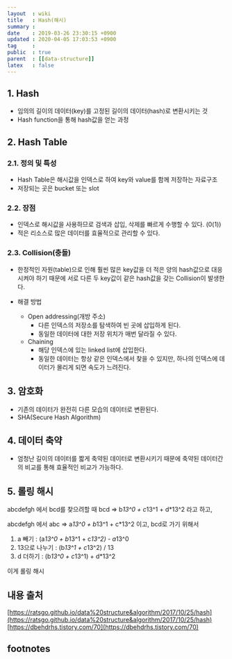```yaml
---
layout  : wiki
title   : Hash(해시)
summary : 
date    : 2019-03-26 23:30:15 +0900
updated : 2020-04-05 17:03:53 +0900
tag     : 
public  : true
parent  : [[data-structure]]
latex   : false
---
```


## 1. Hash
- 임의의 길이의 데이터(key)를 고정된 길이의 데이터(hash)로 변환시키는 것
- Hash function을 통해 hash값을 얻는 과정

## 2. Hash Table

### 2.1. 정의 및 특성
- Hash Table은 해시값을 인덱스로 하여 key와 value를 함께 저장하는 자료구조 
- 저장되는 곳은 bucket 또는 slot

### 2.2. 장점
- 인덱스로 해시값을 사용하므로 검색과 삽입, 삭제를 빠르게 수행할 수 있다. (0(1))
- 적은 리소스로 많은 데이터를 효율적으로 관리할 수 있다.

### 2.3. Collision(충돌)
- 한정적인 자원(table)으로 인해 훨씬 많은 key값을 더 적은 양의 hash값으로 대응시켜야 하기 때문에 서로 다른 두 key값이 같은 hash값을 갖는 Collision이 발생한다.

- 해결 방법
	- Open addressing(개방 주소)
		- 다른 인덱스의 저장소를 탐색하여 빈 곳에 삽입하게 된다.
		- 동일한 데이터에 대한 저장 위치가 매번 달라질 수 있다.
	- Chaining
		- 해당 인덱스에 있는 linked list에 삽입한다.
		- 동일한 데이터는 항상 같은 인덱스에서 찾을 수 있지만, 하나의 인덱스에 데이터가 몰리게 되면 속도가 느려진다.

## 3. 암호화
- 기존의 데이터가 완전히 다른 모습의 데이터로 변환된다.
- SHA(Secure Hash Algorithm)

## 4. 데이터 축약
- 엄청난 길이의 데이터를 짧게 축약된 데이터로 변환시키기 때문에 축약된 데이터간의 비교를 통해 효율적인 비교가 가능하다.


## 5. 롤링 해시

abcdefgh 에서 bcd를 찾으려할 때
bcd => b*13^0 + c*13^1 + d*13^2 라고 하고,

abcdefgh 에서 abc => a*13^0 + b*13^1 + c*13^2 이고,
bcd로 가기 위해서
1. a 빼기 : (a*13^0 + b*13^1 + c*13^2) - a*13^0
2. 13으로 나누기 : (b*13^1 + c*13^2) / 13
3. d 더하기 : (b*13^0 + c*13^1) + d*13^2

이게 롤링 해시

## 내용 출처
[https://ratsgo.github.io/data%20structure&algorithm/2017/10/25/hash](https://ratsgo.github.io/data%20structure&algorithm/2017/10/25/hash)   
[https://dbehdrhs.tistory.com/70](https://dbehdrhs.tistory.com/70)

## footnotes

